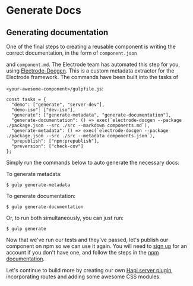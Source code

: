 # Generate Docs

## Generating documentation

One of the final steps to creating a reusable component is writing the correct documentation, in the form of `component.json`

and `component.md`. The Electrode team has automated this step for you, using [Electrode-Docgen](https://github.com/electrode-io/electrode-docgen). This is a custom metadata extractor for the Electrode framework. The commands have been built into the tasks of

`<your-awesome-component>/gulpfile.js`:

    const tasks = {
      "demo": ["generate", "server-dev"],
      "demo-iso": ["dev-iso"],
      "generate": ["generate-metadata", "generate-documentation"],
      "generate-documentation": () => exec(`electrode-docgen --package ./package.json --src ./src --markdown components.md`),
      "generate-metadata": () => exec(`electrode-docgen --package ./package.json --src ./src --metadata components.json`),
      "prepublish": ["npm:prepublish"],
      "preversion": ["check-cov"]
    };

Simply run the commands below to auto generate the necessary docs:

To generate metadata:

```
$ gulp generate-metadata
```

To generate documentation:

```
$ gulp generate-documentation
```

Or, to run both simultaneously, you can just run:

```
$ gulp generate
```

Now that we've run our tests and they've passed, let's publish our component on npm so we can use it again. You will need to [sign up](https://www.npmjs.com/signup) for an account if you don't have one, and follow the steps in the [npm documentation](https://docs.npmjs.com/getting-started/creating-node-modules).

Let's continue to build more by creating our own [Hapi server plugin](/chapter1/intermediate/build-a-server-plugin.md), incorporating routes and adding some awesome CSS modules.

